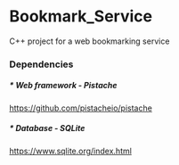 # Bookmark_Service
 C++ project for a web bookmarking service
 
### Dependencies
##### * Web framework -  Pistache
 https://github.com/pistacheio/pistache
##### * Database - SQLite
 https://www.sqlite.org/index.html


